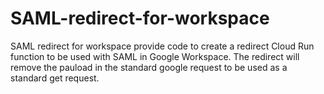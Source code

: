 # SAML-redirect-for-workspace
SAML redirect for workspace provide code to create a redirect Cloud Run function to be used with SAML in Google Workspace. The redirect will remove the pauload in the standard google request to be used as a standard get request.
